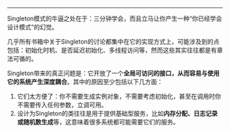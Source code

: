 
---

Singleton模式的牛逼之处在于：三分钟学会，而且立马让你产生一种“你已经学会设计模式”的幻觉。

几乎所有书箱中关于Singleton的讨论都集中在它的实现方式上，可能涉及到的点包括：初始化时机、是否延迟初始化、多线程访问等，然而这些其实往往都是有章法可循的。

Singleton带来的真正问题是：它开放了一个**全局可访问的接口，从而容易与使用它的系统产生深度耦合**。其中的原因至少包括以下几方面：

1. 它们太方便了：你不需要生成实例对象，不需要考虑初始化，甚至在调用时你不需要传入任何参数，立调可用。
2. 设计为Singleton的类往往是用于提供基础型服务，比如**内存分配、日志记录或随机数生成**等，这意味着很多系统都可能需要它们的服务。







